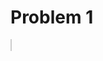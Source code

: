 # Problem 1
<!DOCTYPE html>
<html lang="en">
<head>
    <meta charset="UTF-8">
    <meta name="viewport" content="width=device-width, initial-scale=1.0">
    <title>Lorentz Force Simulation</title>
    <style>
        canvas { border: 1px solid #ccc; }
    </style>
</head>
<body>
<canvas id="simulationCanvas" width="800" height="600"></canvas>

<script>
const canvas = document.getElementById('simulationCanvas');
const ctx = canvas.getContext('2d');

// Constants
const q = 1.6e-19;  // Coulombs
const m = 9.1e-31;  // kg
const dt = 1e-11;   // s
const steps = 10000;

// Initial conditions
let r = {x: 400, y: 300};
let v = {x: 1e6, y: 0};

// Fields
const E = {x: 0, y: 0};
const B = 0.1;  // Tesla, perpendicular to plane

function lorentzForce(v, E, B, q) {
    return {
        x: q * (E.x + v.y * B),
        y: q * (E.y - v.x * B)
    };
}

function runSimulation() {
    ctx.clearRect(0, 0, canvas.width, canvas.height);
    ctx.beginPath();
    ctx.moveTo(r.x, r.y);

    for (let i = 0; i < steps; i++) {
        const a = lorentzForce(v, E, B, q);
        v.x += (a.x / m) * dt;
        v.y += (a.y / m) * dt;
        r.x += v.x * dt * 1e-5; // scaled for visualization
        r.y += v.y * dt * 1e-5;
        ctx.lineTo(r.x, r.y);
    }

    ctx.strokeStyle = '#007BFF';
    ctx.stroke();
}

runSimulation();
</script>
</body>
</html>